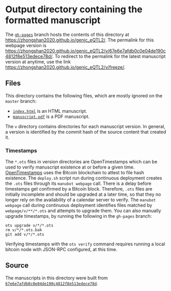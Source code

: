 # Output directory containing the formatted manuscript

The [`gh-pages`](https://github.com/zhongshan2020/genic_eQTL2/tree/gh-pages) branch hosts the contents of this directory at <https://zhongshan2020.github.io/genic_eQTL2/>.
The permalink for this webpage version is <https://zhongshan2020.github.io/genic_eQTL2/v/67e6e7afdb0c0e04de190c4812f8e513edece78d/>.
To redirect to the permalink for the latest manuscript version at anytime, use the link <https://zhongshan2020.github.io/genic_eQTL2/v/freeze/>.

## Files

This directory contains the following files, which are mostly ignored on the `master` branch:

+ [`index.html`](index.html) is an HTML manuscript.
+ [`manuscript.pdf`](manuscript.pdf) is a PDF manuscript.

The `v` directory contains directories for each manuscript version.
In general, a version is identified by the commit hash of the source content that created it.

### Timestamps

The `*.ots` files in version directories are OpenTimestamps which can be used to verify manuscript existence at or before a given time.
[OpenTimestamps](https://opentimestamps.org/) uses the Bitcoin blockchain to attest to file hash existence.
The `deploy.sh` script run during continuous deployment creates the `.ots` files through its `manubot webpage` call.
There is a delay before timestamps get confirmed by a Bitcoin block.
Therefore, `.ots` files are initially incomplete and should be upgraded at a later time, so that they no longer rely on the availability of a calendar server to verify.
The `manubot webpage` call during continuous deployment identifies files matched by `webpage/v/**/*.ots` and attempts to upgrade them.
You can also manually upgrade timestamps, by running the following in the `gh-pages` branch:

```shell
ots upgrade v/*/*.ots
rm v/*/*.ots.bak
git add v/*/*.ots
```

Verifying timestamps with the `ots verify` command requires running a local bitcoin node with JSON-RPC configured, at this time.

## Source

The manuscripts in this directory were built from
[`67e6e7afdb0c0e04de190c4812f8e513edece78d`](https://github.com/zhongshan2020/genic_eQTL2/commit/67e6e7afdb0c0e04de190c4812f8e513edece78d).

